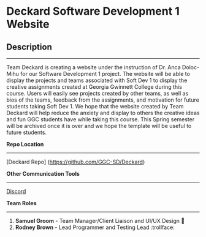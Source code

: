 # Deckard Software Development 1 Website
## Description
- - -
Team Deckard is creating a website under the instruction of Dr. Anca Doloc-Mihu for our Software Development 1 project. The website will be able to display the projects and teams associated with Soft Dev 1 to display the creative assignments created at Georgia Gwinnett College during this course. Users will easily see projects created by other teams, as well as bios of the teams, feedback from the assignments, and motivation for future students taking Soft Dev 1. We hope that the website created by Team Deckard will help reduce the anxiety and display to others the creative ideas and fun GGC students have while taking this course. This Spring semester will be archived once it is over and we hope the template will be useful to future students.

**Repo Location**
- - -
[Deckard Repo] (https://github.com/GGC-SD/Deckard)


**Other Communication Tools**
- - -
[Discord](https://discordapp.com)


**Team Roles**
- - -
1. **Samuel Groom** - Team Manager/Client Liaison and UI/UX Design :metal:
2. **Rodney Brown** - Lead Programmer and Testing Lead :trollface: